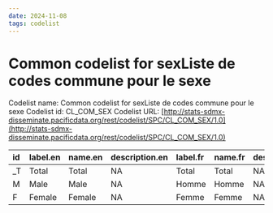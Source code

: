 ```yaml
---
date: 2024-11-08
tags: codelist
---
```


# Common codelist for sexListe de codes commune pour le sexe

Codelist name: Common codelist for sexListe de codes commune pour le sexe
Codelist id: CL_COM_SEX
Codelist URL: [http://stats-sdmx-disseminate.pacificdata.org/rest/codelist/SPC/CL_COM_SEX/1.0](http://stats-sdmx-disseminate.pacificdata.org/rest/codelist/SPC/CL_COM_SEX/1.0)

|id |label.en |name.en |description.en |label.fr |name.fr |description.fr |
|:--|:--------|:-------|:--------------|:--------|:-------|:--------------|
|_T |Total    |Total   |NA             |Total    |Total   |NA             |
|M  |Male     |Male    |NA             |Homme    |Homme   |NA             |
|F  |Female   |Female  |NA             |Femme    |Femme   |NA             |
